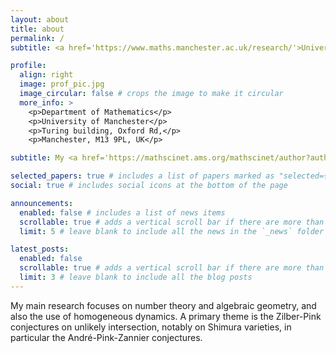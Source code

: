 ```yaml
---
layout: about
title: about
permalink: /
subtitle: <a href='https://www.maths.manchester.ac.uk/research/'>University of Manchester</a>.

profile:
  align: right
  image: prof_pic.jpg
  image_circular: false # crops the image to make it circular
  more_info: >
    <p>Department of Mathematics</p>
    <p>University of Manchester</p>
    <p>Turing building, Oxford Rd,</p>
    <p>Manchester, M13 9PL, UK</p>

subtitle: My <a href='https://mathscinet.ams.org/mathscinet/author?authorId=875874'>Mathscinet 🔒</a>. My <a href='https://zbmath.org/authors/richard.rodolphe'>zbMathOpen 🔓</a>.

selected_papers: true # includes a list of papers marked as "selected={true}"
social: true # includes social icons at the bottom of the page

announcements:
  enabled: false # includes a list of news items
  scrollable: true # adds a vertical scroll bar if there are more than 3 news items
  limit: 5 # leave blank to include all the news in the `_news` folder

latest_posts:
  enabled: false
  scrollable: true # adds a vertical scroll bar if there are more than 3 new posts items
  limit: 3 # leave blank to include all the blog posts
---
```


My main research focuses on number theory and algebraic geometry, and also the use of homogeneous dynamics. A primary theme is the Zilber-Pink conjectures on unlikely intersection, notably on Shimura varieties, in particular the André-Pink-Zannier conjectures.
